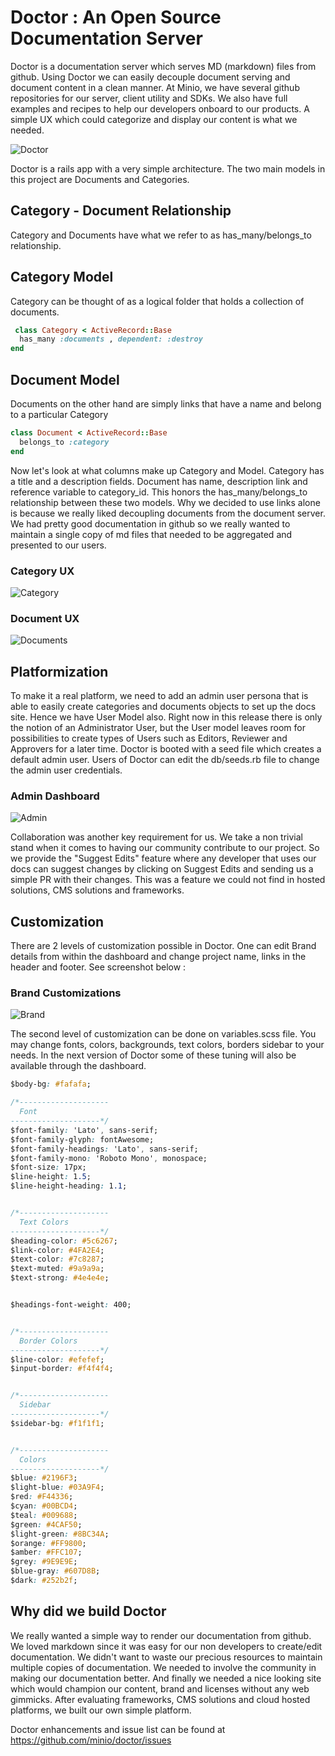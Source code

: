 
# Doctor : An Open Source Documentation Server


Doctor is a documentation server which serves MD (markdown)  files from github. Using Doctor we can easily decouple 
document serving and document content in a clean manner. At Minio, we have several github repositories for our server, 
client utility and SDKs. We also have full examples and recipes to help our developers onboard to our products. A simple UX which could categorize and display our content is what we needed. 

![Doctor](https://github.com/deekoder/doctest/blob/master/Doctor_Site.png?raw=true "Doctor Category Dashboard")

Doctor is a rails app with a very simple architecture. The two main models in this project are Documents and Categories. 

## Category - Document Relationship 
Category and Documents have what we refer to as has_many/belongs_to relationship.

## Category Model

Category can be thought of as a logical folder that holds a collection of documents.

```ruby
 class Category < ActiveRecord::Base
  has_many :documents , dependent: :destroy
end
```

## Document Model

Documents on the other hand are simply links that have a name and belong to a particular Category

```ruby
class Document < ActiveRecord::Base
  belongs_to :category
end
``` 


Now let's look at what columns make up Category and Model. Category has a title and a description fields. Document has name, description
link and reference variable to category_id. This honors the has_many/belongs_to relationship between these two models. Why we 
decided to use links alone is because we really liked decoupling documents from the document server. We had pretty good documentation
in github so we really wanted to maintain a single copy of md files that needed to be aggregated and presented to our users. 
 
### Category UX 
![Category]( https://github.com/deekoder/doctest/blob/master/Category_2.png?raw=true "Doctor Category Dashboard")

### Document UX
![Documents]( https://github.com/deekoder/doctest/blob/master/Documents_2.png?raw=true "Doctor Documents Dashboard")
 
## Platformization
To make it a real platform, we need to add an admin user persona that is able to easily create categories and documents 
objects to set up the docs site. Hence we have User Model also. Right now in this release there is only the notion of an
Administrator User, but the User model leaves room for possibilities to create types of Users such as Editors, Reviewer
and Approvers for a later time. Doctor is booted with a seed file which creates a default admin user. Users of Doctor can
edit the db/seeds.rb file to change the admin user credentials.

### Admin Dashboard
![Admin]( https://github.com/deekoder/doctest/blob/master/DashBoard_2.png?raw=true "Admin Dashboard")

Collaboration was another key requirement for us. We take a non trivial stand when it comes to having our community contribute 
to our project. So we provide the "Suggest Edits" feature where any developer that uses our docs can suggest changes by clicking
on Suggest Edits and sending us a simple PR with their changes. This was a feature we could not find in hosted solutions, 
CMS solutions and frameworks. 

## Customization
There are 2 levels of customization possible in Doctor. One can edit Brand details from within the dashboard and change project 
name, links in the header and footer. See screenshot below :

### Brand Customizations
![Brand](https://github.com/deekoder/doctest/blob/master/brand.png?raw=true "Brand Dashboard")

The second level of customization can be done on variables.scss file. You may change fonts, colors, backgrounds, text colors, borders
sidebar to your needs. In the next version of Doctor some of these tuning will also be available through the dashboard.

```css
$body-bg: #fafafa;

/*--------------------
  Font
--------------------*/
$font-family: 'Lato', sans-serif;
$font-family-glyph: fontAwesome;
$font-family-headings: 'Lato', sans-serif;
$font-family-mono: 'Roboto Mono', monospace;
$font-size: 17px;
$line-height: 1.5;
$line-height-heading: 1.1;


/*--------------------
  Text Colors
--------------------*/
$heading-color: #5c6267;
$link-color: #4FA2E4;
$text-color: #7c8287;
$text-muted: #9a9a9a;
$text-strong: #4e4e4e;


$headings-font-weight: 400;


/*--------------------
  Border Colors
--------------------*/
$line-color: #efefef;
$input-border: #f4f4f4;


/*--------------------
  Sidebar
--------------------*/
$sidebar-bg: #f1f1f1;


/*--------------------
  Colors
--------------------*/
$blue: #2196F3;
$light-blue: #03A9F4;
$red: #F44336;
$cyan: #00BCD4;
$teal: #009688;
$green: #4CAF50;
$light-green: #8BC34A;
$orange: #FF9800;
$amber: #FFC107;
$grey: #9E9E9E;
$blue-gray: #607D8B;
$dark: #252b2f;

```
 
## Why did we build Doctor 
We really wanted a simple way to render our documentation from github. We loved markdown since it was easy for our non developers
to create/edit documentation. We didn't want to waste our precious resources to maintain multiple copies of documentation. We
needed to involve the community in making our documentation better. And finally we needed a nice looking site which would 
champion our content, brand and licenses without any web gimmicks. After evaluating frameworks, CMS solutions and cloud hosted 
platforms, we built our own simple platform. 

Doctor enhancements and issue list can be found at https://github.com/minio/doctor/issues


 




